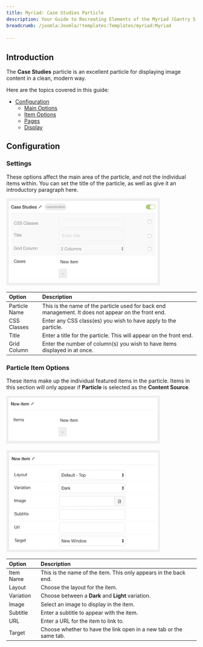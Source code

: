```yaml
---
title: Myriad: Case Studies Particle
description: Your Guide to Recreating Elements of the Myriad (Gantry 5 Edition) Demo for Joomla
breadcrumb: /joomla:Joomla/!templates:Templates/myriad:Myriad

---
```


## Introduction

The **Case Studies** particle is an excellent particle for displaying image content in a clean, modern way.

Here are the topics covered in this guide:

* [Configuration](#configuration)
    - [Main Options](#settings)
    - [Item Options](#particle-item-options)
    - [Pages](#pages)
    - [Display](#display)

## Configuration

### Settings 

These options affect the main area of the particle, and not the individual items within. You can set the title of the particle, as well as give it an introductory paragraph here.

![](assets/particle_casestudies2.jpeg)

| Option            | Description                                                                                             |
| :-----            | :-----                                                                                                  |
| Particle Name     | This is the name of the particle used for back end management. It does not appear on the front end.     |
| CSS Classes       | Enter any CSS class(es) you wish to have apply to the particle.                                         |
| Title             | Enter a title for the particle. This will appear on the front end.                                      |
| Grid Column       | Enter the number of column(s) you wish to have items displayed in at once.                              |

### Particle Item Options

These items make up the individual featured items in the particle. Items in this section will only appear if **Particle** is selected as the **Content Source**.

![](assets/particle_casestudies3.jpeg)

![](assets/particle_casestudies4.jpeg)


| Option    | Description                                                        |
| :-----    | :-----                                                             |
| Item Name | This is the name of the item. This only appears in the back end.   |
| Layout    | Choose the layout for the item.                                    |
| Variation | Choose between a **Dark** and **Light** variation.                 |
| Image     | Select an image to display in the item.                            |
| Subtitle  | Enter a subtitle to appear with the item.                          |
| URL       | Enter a URL for the item to link to.                               |
| Target    | Choose whether to have the link open in a new tab or the same tab. |
